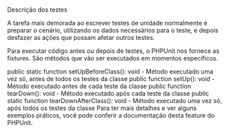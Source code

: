 #
Descrição dos testes

A tarefa mais demorada ao escrever testes de unidade normalmente é preparar o cenário, utilizando os dados necessários para o teste, e depois desfazer as ações que possam afetar outros testes.

Para executar código antes ou depois de testes, o PHPUnit nos fornece as fixtures. São métodos que vão ser executados em momentos específicos.

public static function setUpBeforeClass(): void - Método executado uma vez só, antes de todos os testes da classe
public function setUp(): void - Método executado antes de cada teste da classe
public function tearDown(): void - Método executado após cada teste da classe
public static function tearDownAfterClass(): void - Método executado uma vez só, após todos os testes da classe
Para ter mais detalhes e ver alguns exemplos práticos, você pode conferir a documentação desta feature do PHPUnit.